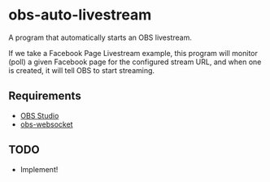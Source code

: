 # obs-auto-livestream
A program that automatically starts an OBS livestream.

If we take a Facebook Page Livestream example, this program will monitor (poll) a given Facebook page for the configured stream URL, and when one is created, it will tell OBS to start streaming.

## Requirements
 - [OBS Studio](https://obsproject.com/download)
 - [obs-websocket](https://github.com/Palakis/obs-websocket)

## TODO
 - Implement!
 
